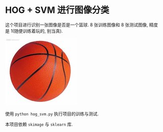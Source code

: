 # HOG + SVM 进行图像分类

这个项目进行识别一张图像是否是一个篮球. 8 张训练图像和 8 张测试图像, 精度是 1(随便训练着玩的, 别当真).

![img](./ball/train/0/01.jpg)

使用 `python hog_svm.py` 执行项目的训练与测试.

本项目依赖 `skimage` 与 `sklearn` 库.
